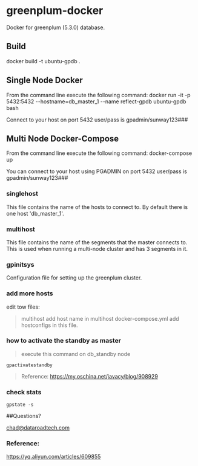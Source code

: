 # greenplum-docker
Docker for greenplum (5.3.0) database.
 
## Build
docker build -t ubuntu-gpdb .

## Single Node Docker

From the command line execute the following command:
docker run -it -p 5432:5432 --hostname=db_master_1  --name reflect-gpdb ubuntu-gpdb bash

Connect to your host on port 5432 user/pass is gpadmin/sunway123###


## Multi Node Docker-Compose
From the command line execute the following command: docker-compose up

You can connect to your host using PGADMIN on port 5432 user/pass is gpadmin/sunway123###



### singlehost
This file contains the name of the hosts to connect to. By default there is one host 'db_master_1'.

### multihost
This file contains the name of the segments that the master connects to. This is used when running a multi-node cluster  and has 3 segments in it.

###  gpinitsys
Configuration file for setting up the greenplum cluster.

###  add more hosts
edit tow files: 
>multihost 
	add host name in multihost
>docker-compose.yml
	add hostconfigs in this file.

###  how to activate the standby as master
> execute this command on db_standby node
```
gpactivatestandby
```
> Reference: https://my.oschina.net/javacy/blog/908929

### check stats
```
gpstate -s
```

##Questions?

chad@dataroadtech.com

### Reference:

https://yq.aliyun.com/articles/609855



